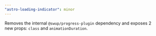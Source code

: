 ```yaml
---
"astro-loading-indicator": minor
---
```


Removes the internal `@swup/progress-plugin` dependency and exposes 2 new props: `class` and `animationDuration`.
